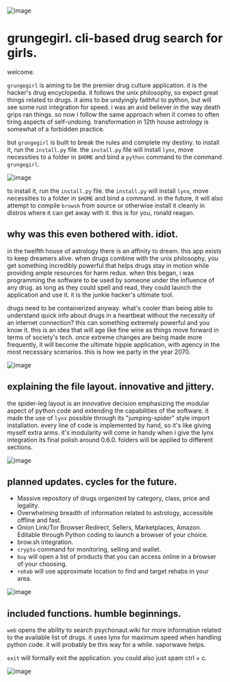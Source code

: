 ![image](https://user-images.githubusercontent.com/90430427/133154198-7da21197-0acb-43ac-8155-4d1edbcf3f02.png)

# grungegirl. cli-based drug search for girls.

welcome.

`grungegirl` is aiming to be the premier drug culture application. it is the hacker's drug encyclopedia. it follows the unix philosophy, so expect great things related to drugs. it aims to be undyingly faithful to python, but will see some rust integration for speed. i was an avid believer in the way death grips ran things. so now i follow the same approach when it comes to often tiring aspects of self-undoing. transformation in 12th house astrology is somewhat of a forbidden practice. 

but `grungegirl` is built to break the rules and complete my destiny. to install it, run the `install.py` file. the `install.py` file will install `lynx`, move necessities to a folder in `$HOME` and bind a `python` command to the command `grungegirl`. 


![image](https://user-images.githubusercontent.com/90430427/133360635-6154db5b-5693-4914-841e-ba87523ddde7.png)


to install it, run the `install.py` file. the `install.py` will install `lynx`, move necessities to a folder in `$HOME` and bind a command. in the future, it will also attempt to compile `browsh` from source or otherwise install it cleanly in distros where it can get away with it. this is for you, ronald reagan.

## why was this even bothered with. idiot.

in the twelfth house of astrology there is an affinity to dream. this app exists to keep dreamers alive. when drugs combine with the unix philosophy, you get something incredibly powerful that helps drugs stay in motion while providing ample resources for harm redux. when this began, i was programming the software to be used by someone under the influence of any drug. as long as they could spell and read, they could launch the application and use it. it is the junkie hacker's ultimate tool.

drugs need to be containerized anyway. what's cooler than being able to understand quick info about drugs in a heartbeat without the necessity of an internet connection? this can something extremely powerful and you know it. this is an idea that will age like fine wine as things move forward in terms of society's tech. once extreme changes are being made more frequently, it will become the ultimate hippie application, with agency in the most necessary scenarios. this is how we party in the year 2070. 

![image](https://im7.ezgif.com/tmp/ezgif-7-090feff80056.gif)

## explaining the file layout. innovative and jittery.

the spider-leg layout is an innovative decision emphasizing the modular aspect of python code and extending the capabilities of the software. it made the use of `lynx` possible through its "jumping-spider" style import installation. every line of code is implemented by hand, so it's like giving myself extra arms. it's modularity will come in handy when i give the lynx integration its final polish around 0.6.0. folders will be applied to different sections. 

![image](https://user-images.githubusercontent.com/90430427/133361279-919c0133-e847-4602-ac44-0620a868b8bb.png)


## planned updates. cycles for the future.

- Massive repository of drugs organized by category, class, price and legality.
- Overwhelming breadth of information related to astrology, accessible offline and fast.
- Onion Link/Tor Browser Redirect, Sellers, Marketplaces, Amazon. Editable through Python coding to launch a browser of your choice.
- brow.sh integration. 
- `crypto` command for monitoring, selling and wallet.
- `buy` will open a list of products that you can access online in a browser of your choosing.
- `rehab` will use approximate location to find and target rehabs in your area.


![image](https://user-images.githubusercontent.com/90430427/133165416-e009fb21-b4ca-46e4-b3d2-1b61543a1a41.png)

## included functions. humble beginnings.

`web` opens the ability to search psychonaut.wiki for more information related to the available list of drugs. it uses lynx for maximum speed when handling python code. it will probably be this way for a while. vaporwave helps. 

`exit` will formally exit the application. you could also just spam ctrl + c. 

![image](https://user-images.githubusercontent.com/90430427/133362528-8c613e06-56f8-40bf-b2fc-4b01bce7d19a.png)


